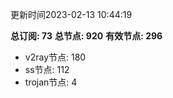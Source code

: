 更新时间2023-02-13 10:44:19

**总订阅: 73**
**总节点: 920**
**有效节点: 296**
- v2ray节点: 180
- ss节点: 112
- trojan节点: 4
